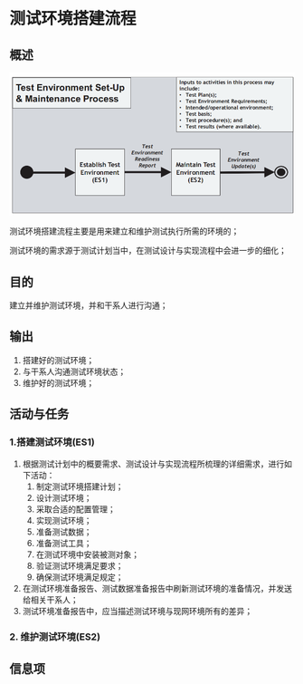 # 测试环境搭建流程

## 概述

![](../../../../../.gitbook/assets/image%20%2896%29.png)

测试环境搭建流程主要是用来建立和维护测试执行所需的环境的；

测试环境的需求源于测试计划当中，在测试设计与实现流程中会进一步的细化；

## 目的

建立并维护测试环境，并和干系人进行沟通；

## 输出

1. 搭建好的测试环境；
2. 与干系人沟通测试环境状态；
3. 维护好的测试环境；

## 活动与任务

### 1.搭建测试环境\(ES1\)

1. 根据测试计划中的概要需求、测试设计与实现流程所梳理的详细需求，进行如下活动：
   1. 制定测试环境搭建计划；
   2. 设计测试环境；
   3. 采取合适的配置管理；
   4. 实现测试环境；
   5. 准备测试数据；
   6. 准备测试工具；
   7. 在测试环境中安装被测对象；
   8. 验证测试环境满足要求；
   9. 确保测试环境满足规定；
2. 在测试环境准备报告、测试数据准备报告中刷新测试环境的准备情况，并发送给相关干系人；
3. 测试环境准备报告中，应当描述测试环境与现网环境所有的差异；

### 2. 维护测试环境\(ES2\)

## 信息项

